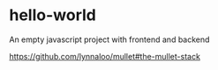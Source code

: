 # hello-world

An empty javascript project with frontend and backend

https://github.com/lynnaloo/mullet#the-mullet-stack